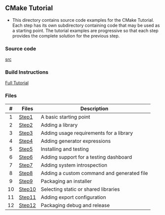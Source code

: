 ## CMake Tutorial

- This directory contains source code examples for the CMake Tutorial.
Each step has its own subdirectory containing code that may be used as a
starting point. The tutorial examples are progressive so that each step
provides the complete solution for the previous step.

### Source code

[src](https://cmake.org/cmake/help/latest/_downloads/987664e19bf1c78e58910f17f64df29f/cmake-3.26.4-tutorial-source.zip)

### Build Instructions

[Full Tutorial](https://cmake.org/cmake/help/latest/guide/tutorial/)

### Files

|   #   | Files             | Description                                |
| :---: | ----------------- | -------------------------------------------|
|   1   | [Step1](Step1)    | A basic starting point                     |
|   2   | [Step2](Step2)    | Adding a library                           |
|   3   | [Step3](Step3)    | Adding usage requirements for a library    |
|   4   | [Step4](Step4)    | Adding generator expressions               |
|   5   | [Step5](Step5)    | Installing and testing                     |
|   6   | [Step6](Step6)    | Adding support for a testing dashboard     |
|   7   | [Step7](Step7)    | Adding system introspection                |
|   8   | [Step8](Step8)    | Adding a custom command and generated file |
|   9   | [Step9](Step9)    | Packaging an installer                     |
|  10   | [Step10](Step10)  | Selecting static or shared libraries       |
|  11   | [Step11](Step11)  | Adding export configuration                |
|  12   | [Step12](Step12)  | Packaging debug and release                |